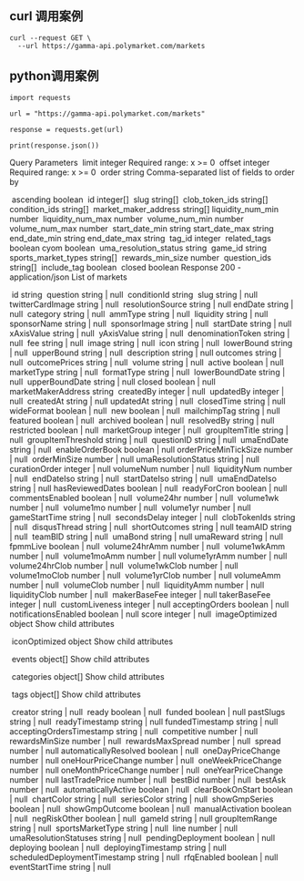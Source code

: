 ## curl 调用案例
```
curl --request GET \
  --url https://gamma-api.polymarket.com/markets
```

## python调用案例
```
import requests

url = "https://gamma-api.polymarket.com/markets"

response = requests.get(url)

print(response.json())
```



Query Parameters
​
limit
integer
Required range: x >= 0
​
offset
integer
Required range: x >= 0
​
order
string
Comma-separated list of fields to order by

​
ascending
boolean
​
id
integer[]
​
slug
string[]
​
clob_token_ids
string[]
​
condition_ids
string[]
​
market_maker_address
string[]
​
liquidity_num_min
number
​
liquidity_num_max
number
​
volume_num_min
number
​
volume_num_max
number
​
start_date_min
string<date-time>
​
start_date_max
string<date-time>
​
end_date_min
string<date-time>
​
end_date_max
string<date-time>
​
tag_id
integer
​
related_tags
boolean
​
cyom
boolean
​
uma_resolution_status
string
​
game_id
string
​
sports_market_types
string[]
​
rewards_min_size
number
​
question_ids
string[]
​
include_tag
boolean
​
closed
boolean
Response
200 - application/json
List of markets

​
id
string
​
question
string | null
​
conditionId
string
​
slug
string | null
​
twitterCardImage
string | null
​
resolutionSource
string | null
​
endDate
string<date-time> | null
​
category
string | null
​
ammType
string | null
​
liquidity
string | null
​
sponsorName
string | null
​
sponsorImage
string | null
​
startDate
string<date-time> | null
​
xAxisValue
string | null
​
yAxisValue
string | null
​
denominationToken
string | null
​
fee
string | null
​
image
string | null
​
icon
string | null
​
lowerBound
string | null
​
upperBound
string | null
​
description
string | null
​
outcomes
string | null
​
outcomePrices
string | null
​
volume
string | null
​
active
boolean | null
​
marketType
string | null
​
formatType
string | null
​
lowerBoundDate
string | null
​
upperBoundDate
string | null
​
closed
boolean | null
​
marketMakerAddress
string
​
createdBy
integer | null
​
updatedBy
integer | null
​
createdAt
string<date-time> | null
​
updatedAt
string<date-time> | null
​
closedTime
string | null
​
wideFormat
boolean | null
​
new
boolean | null
​
mailchimpTag
string | null
​
featured
boolean | null
​
archived
boolean | null
​
resolvedBy
string | null
​
restricted
boolean | null
​
marketGroup
integer | null
​
groupItemTitle
string | null
​
groupItemThreshold
string | null
​
questionID
string | null
​
umaEndDate
string | null
​
enableOrderBook
boolean | null
​
orderPriceMinTickSize
number | null
​
orderMinSize
number | null
​
umaResolutionStatus
string | null
​
curationOrder
integer | null
​
volumeNum
number | null
​
liquidityNum
number | null
​
endDateIso
string | null
​
startDateIso
string | null
​
umaEndDateIso
string | null
​
hasReviewedDates
boolean | null
​
readyForCron
boolean | null
​
commentsEnabled
boolean | null
​
volume24hr
number | null
​
volume1wk
number | null
​
volume1mo
number | null
​
volume1yr
number | null
​
gameStartTime
string | null
​
secondsDelay
integer | null
​
clobTokenIds
string | null
​
disqusThread
string | null
​
shortOutcomes
string | null
​
teamAID
string | null
​
teamBID
string | null
​
umaBond
string | null
​
umaReward
string | null
​
fpmmLive
boolean | null
​
volume24hrAmm
number | null
​
volume1wkAmm
number | null
​
volume1moAmm
number | null
​
volume1yrAmm
number | null
​
volume24hrClob
number | null
​
volume1wkClob
number | null
​
volume1moClob
number | null
​
volume1yrClob
number | null
​
volumeAmm
number | null
​
volumeClob
number | null
​
liquidityAmm
number | null
​
liquidityClob
number | null
​
makerBaseFee
integer | null
​
takerBaseFee
integer | null
​
customLiveness
integer | null
​
acceptingOrders
boolean | null
​
notificationsEnabled
boolean | null
​
score
integer | null
​
imageOptimized
object
Show child attributes

​
iconOptimized
object
Show child attributes

​
events
object[]
Show child attributes

​
categories
object[]
Show child attributes

​
tags
object[]
Show child attributes

​
creator
string | null
​
ready
boolean | null
​
funded
boolean | null
​
pastSlugs
string | null
​
readyTimestamp
string<date-time> | null
​
fundedTimestamp
string<date-time> | null
​
acceptingOrdersTimestamp
string<date-time> | null
​
competitive
number | null
​
rewardsMinSize
number | null
​
rewardsMaxSpread
number | null
​
spread
number | null
​
automaticallyResolved
boolean | null
​
oneDayPriceChange
number | null
​
oneHourPriceChange
number | null
​
oneWeekPriceChange
number | null
​
oneMonthPriceChange
number | null
​
oneYearPriceChange
number | null
​
lastTradePrice
number | null
​
bestBid
number | null
​
bestAsk
number | null
​
automaticallyActive
boolean | null
​
clearBookOnStart
boolean | null
​
chartColor
string | null
​
seriesColor
string | null
​
showGmpSeries
boolean | null
​
showGmpOutcome
boolean | null
​
manualActivation
boolean | null
​
negRiskOther
boolean | null
​
gameId
string | null
​
groupItemRange
string | null
​
sportsMarketType
string | null
​
line
number | null
​
umaResolutionStatuses
string | null
​
pendingDeployment
boolean | null
​
deploying
boolean | null
​
deployingTimestamp
string<date-time> | null
​
scheduledDeploymentTimestamp
string<date-time> | null
​
rfqEnabled
boolean | null
​
eventStartTime
string<date-time> | null
